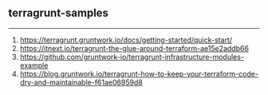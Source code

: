## terragrunt-samples
___
1. https://terragrunt.gruntwork.io/docs/getting-started/quick-start/
2. https://itnext.io/terragrunt-the-glue-around-terraform-ae15e2addb66
3. https://github.com/gruntwork-io/terragrunt-infrastructure-modules-example
4. https://blog.gruntwork.io/terragrunt-how-to-keep-your-terraform-code-dry-and-maintainable-f61ae06959d8
